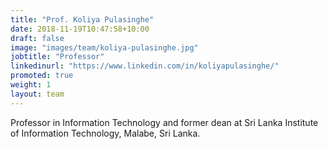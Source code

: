 ```yaml
---
title: "Prof. Koliya Pulasinghe"
date: 2018-11-19T10:47:58+10:00
draft: false
image: "images/team/koliya-pulasinghe.jpg"
jobtitle: "Professor"
linkedinurl: "https://www.linkedin.com/in/koliyapulasinghe/"
promoted: true
weight: 1
layout: team
---
```


Professor in Information Technology and former dean at Sri Lanka Institute of Information Technology, Malabe, Sri Lanka.